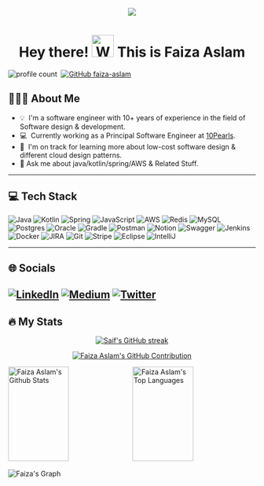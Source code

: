 <p align="center"><img src="https://media.giphy.com/media/v1.Y2lkPTc5MGI3NjExa3Z3bzlmem9tZWNsZzJ3YWZjMHg5Y3dlNzFtZ3d3cnZ5d2pxbjZsMSZlcD12MV9pbnRlcm5hbF9naWZfYnlfaWQmY3Q9Zw/9PhdJO4CMfyfXDCnko/giphy.gif"/></p>

<h1 align="center"> Hey there! <img src="https://raw.githubusercontent.com/nixin72/nixin72/master/wave.gif" 
         alt="Waving hand animated gif"
         height="45"
         width="45" /> This is Faiza Aslam</h1>


![profile count](https://komarev.com/ghpvc/?username=faiza-aslam&color=red)&nbsp;
[![GitHub faiza-aslam](https://img.shields.io/github/followers/faiza-aslam?label=follow&style=social)](https://github.com/faiza-aslam)&nbsp;

## 👨🏻‍💻 About Me

- 💡 &nbsp;I'm a software engineer with 10+ years of experience in the field of Software design & development.
- 💻 &nbsp;Currently working as a Principal Software Engineer at [10Pearls](https://10pearls.com/).
- 🌱 &nbsp;I'm on track for learning more about low-cost software design & different cloud design patterns.
- 💬 Ask me about java/kotlin/spring/AWS & Related Stuff.

---

## 💻 Tech Stack
![Java](https://img.shields.io/badge/Java-ED8B00?style=for-the-badge&logo=openjdk&logoColor=white)
![Kotlin](https://img.shields.io/badge/Kotlin-0095D5?&style=for-the-badge&logo=kotlin&logoColor=white) 
![Spring](https://img.shields.io/badge/Spring-6DB33F?style=for-the-badge&logo=spring&logoColor=white)
![JavaScript](https://img.shields.io/badge/javascript-%23323330.svg?style=for-the-badge&logo=javascript&logoColor=%23F7DF1E) 
![AWS](https://img.shields.io/badge/AWS-%23FF9900.svg?style=for-the-badge&logo=amazon-aws&logoColor=white)
![Redis](https://img.shields.io/badge/redis-%23DD0031.svg?&style=for-the-badge&logo=redis&logoColor=white)
![MySQL](https://img.shields.io/badge/mysql-%2300f.svg?style=for-the-badge&logo=mysql&logoColor=white) 
![Postgres](https://img.shields.io/badge/postgres-%23316192.svg?style=for-the-badge&logo=postgresql&logoColor=white)
![Oracle](https://img.shields.io/badge/Oracle-F80000?style=for-the-badge&logo=Oracle&logoColor=white)
![Gradle](https://img.shields.io/badge/Gradle-02303A.svg?style=for-the-badge&logo=Gradle&logoColor=white) 
![Postman](https://img.shields.io/badge/Postman-FF6C37?style=for-the-badge&logo=postman&logoColor=white) 
![Notion](https://img.shields.io/badge/Notion-%23000000.svg?style=for-the-badge&logo=notion&logoColor=white) 
![Swagger](https://img.shields.io/badge/-Swagger-%23Clojure?style=for-the-badge&logo=swagger&logoColor=white)
![Jenkins](https://img.shields.io/badge/Jenkins-D24939?style=for-the-badge&logo=Jenkins&logoColor=white)
![Docker](https://img.shields.io/badge/docker-%230db7ed.svg?style=for-the-badge&logo=docker&logoColor=white)
![JIRA](https://img.shields.io/badge/Jira-0052CC?style=for-the-badge&logo=Jira&logoColor=white)
![Git](https://img.shields.io/badge/Git-F05032?style=for-the-badge&logo=git&logoColor=white)
![Stripe](https://img.shields.io/badge/Stripe-626CD9?style=for-the-badge&logo=Stripe&logoColor=white)
![Eclipse](https://img.shields.io/badge/Eclipse-2C2255?style=for-the-badge&logo=eclipse&logoColor=white)
![IntelliJ](https://img.shields.io/badge/IntelliJ_IDEA-000000.svg?style=for-the-badge&logo=intellij-idea&logoColor=white)

---
## 🌐 Socials
[![LinkedIn](https://img.shields.io/badge/LinkedIn-0077B5?style=for-the-badge&logo=linkedin&logoColor=white)](https://linkedin.com/in/faizaaslam) 
[![Medium](https://img.shields.io/badge/Medium-12100E?style=for-the-badge&logo=medium&logoColor=white)](https://medium.com/@Fayeza_Aslam) 
[![Twitter](https://img.shields.io/badge/Twitter-1DA1F2?style=for-the-badge&logo=twitter&logoColor=white)](https://twitter.com/@fayeza_aslam)
---
## 🔥 My Stats

<p align="center">
  <a href="https://github.com/faiza-aslam">
    <img src="https://github-readme-streak-stats.herokuapp.com/?user=faiza-aslam&theme=radical&border=7F3FBF&background=0D1117" alt="Saif's GitHub streak"/>
  </a>
</p>

<p align="center">
  <a href="https://github.com/faiza-aslam">
    <img src="https://github-profile-summary-cards.vercel.app/api/cards/profile-details?username=faiza-aslam&theme=radical" alt="Faiza Aslam's GitHub Contribution"/>
  </a>
</p>

<a> 
    <a href="https://github.com/faiza-aslam"><img alt="Faiza Aslam's Github Stats" src="https://denvercoder1-github-readme-stats.vercel.app/api?username=faiza-aslam&show_icons=true&count_private=true&theme=react&border_color=7F3FBF&bg_color=0D1117&title_color=F85D7F&icon_color=F8D866" height="192px" width="49.5%"/></a>
  <a href="https://github.com/faiza-aslam"><img alt="Faiza Aslam's Top Languages" src="https://denvercoder1-github-readme-stats.vercel.app/api/top-langs/?username=faiza-aslam&langs_count=8&layout=compact&theme=react&border_color=7F3FBF&bg_color=0D1117&title_color=F85D7F&icon_color=F8D866" height="192px" width="49.5%"/></a>
  <br/>
</a>


![Faiza's Graph](https://github-readme-activity-graph.vercel.app/graph?username=faiza-aslam&custom_title=Faiza%20Aslam's%20GitHub%20Activity%20Graph&bg_color=0D1117&color=7F3FBF&line=7F3FBF&point=7F3FBF&area_color=FFFFFF&title_color=FFFFFF&area=true)
